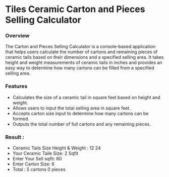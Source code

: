 # Tiles Ceramic Carton and Pieces Selling Calculator

### Overview
The Carton and Pieces Selling Calculator is a console-based application that helps users calculate the number of cartons and remaining pieces of ceramic tails based on their dimensions and a specified selling area. It takes height and weight measurements of ceramic tails in inches and provides an easy way to determine how many cartons can be filled from a specified selling area.

### Features
- Calculates the size of a ceramic tail in square feet based on height and weight.
- Allows users to input the total selling area in square feet.
- Accepts carton size input to determine how many cartons can be formed.
- Outputs the total number of full cartons and any remaining pieces.

### Result :
- Ceramic Tails Size Height & Weight : 12 24
- Your Ceramic Taile Size: 2 Sqfit
- Enter Your Sell sqfit: 60 
- Enter Carton Size: 6
- Total : 5 cartons 0 pieces
